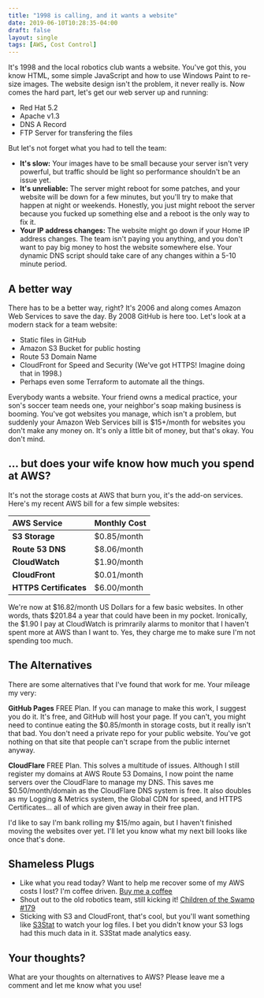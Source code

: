 ```yaml
---
title: "1998 is calling, and it wants a website"
date: 2019-06-10T10:28:35-04:00
draft: false
layout: single
tags: [AWS, Cost Control]
---
```


It's 1998 and the local robotics club wants a website.  You've got this, you know HTML, some simple JavaScript and how to use Windows Paint to re-size images. The website design isn't the problem, it never really is.  Now comes the hard part, let's get our web server up and running:

* Red Hat 5.2
* Apache v1.3
* DNS A Record
* FTP Server for transfering the files

But let's not forget what you had to tell the team:

* __It's slow:__ Your images have to be small because your server isn't very powerful, but traffic should be light so performance shouldn't be an issue yet.
* __It's unreliable:__ The server might reboot for some patches, and your website will be down for a few minutes, but you'll try to make that happen at night or weekends. Honestly, you just might reboot the server because you fucked up something else and a reboot is the only way to fix it.
* __Your IP address changes:__ The website might go down if your Home IP address changes.  The team isn't paying you anything, and you don't want to pay big money to host the website somewhere else.  Your dynamic DNS script should take care of any changes within a 5-10 minute period.

## A better way

There has to be a better way, right? It's 2006 and along comes Amazon Web Services to save the day.  By 2008 GitHub is here too.  Let's look at a modern stack for a team website:

* Static files in GitHub
* Amazon S3 Bucket for public hosting
* Route 53 Domain Name
* CloudFront for Speed and Security (We've got HTTPS! Imagine doing that in 1998.)
* Perhaps even some Terraform to automate all the things.

Everybody wants a website.  Your friend owns a medical practice, your son's soccer team needs one, your neighbor's soap making business is booming.  You've got websites you manage, which isn't a problem, but suddenly your Amazon Web Services bill is $15+/month for websites you don't make any money on.  It's only a little bit of money, but that's okay. You don't mind.


## ... but does your wife know how much you spend at AWS?

It's not the storage costs at AWS that burn you, it's the add-on services. Here's my recent AWS bill for a few simple websites:

| AWS Service | Monthly Cost
:-------------|:------------------
__S3 Storage__ | $0.85/month
__Route 53 DNS__ | $8.06/month
__CloudWatch__ | $1.90/month
__CloudFront__ | $0.01/month
__HTTPS Certificates__ | $6.00/month

We're now at $16.82/month US Dollars for a few basic websites. In other words, thats $201.84 a year that could have been in my pocket. Ironically, the $1.90 I pay at CloudWatch is primrarily alarms to monitor that I haven't spent more at AWS than I want to.  Yes, they charge me to make sure I'm not spending too much.


## The Alternatives

There are some alternatives that I've found that work for me. Your mileage my very:

__GitHub Pages__ FREE Plan.  If you can manage to make this work, I suggest you do it.  It's free, and GitHub will host your page.  If you can't, you might need to continue eating the $0.85/month in storage costs, but it really isn't that bad. You don't need a private repo for your public website.  You've got nothing on that site that people can't scrape from the public internet anyway.

__CloudFlare__ FREE Plan.  This solves a multitude of issues.  Although I still register my domains at AWS Route 53 Domains, I now point the name servers over the CloudFlare to manage my DNS.  This saves me $0.50/month/domain as the CloudFlare DNS system is free.  It also doubles as my Logging & Metrics system, the Global CDN for speed, and HTTPS Certificates... all of which are given away in their free plan.

I'd like to say I'm bank rolling my $15/mo again, but I haven't finished moving the websites over yet.  I'll let you know what my next bill looks like once that's done.


## Shameless Plugs

* Like what you read today? Want to help me recover some of my AWS costs I lost? I'm coffee driven. [Buy me a coffee](https://ko-fi.com/agilesyndrome)
* Shout out to the old robotics team, still kicking it! [Children of the Swamp #179](https://www.thebluealliance.com/team/179)
* Sticking with S3 and CloudFront, that's cool, but you'll want something like [S3Stat](https://www.s3stat.com) to watch your log files.  I bet you didn't know your S3 logs had this much data in it. S3Stat made analytics easy. 

## Your thoughts?

What are your thoughts on alternatives to AWS?  Please leave me a comment and let me know what you use!

